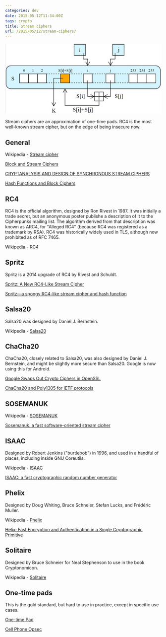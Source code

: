 ```yaml
---
categories: dev
date: 2015-05-12T11:34:00Z
tags: crypto
title: Stream ciphers
url: /2015/05/12/stream-ciphers/
---
```


![My helpful screenshot](/assets/RC4.jpg)

Stream ciphers are an approximation of one-time pads. RC4 is the most well-known
stream cipher, but on the edge of being insecure now.

## General

Wikipedia - [Stream cipher](http://en.wikipedia.org/wiki/Stream_cipher)

[Block and Stream Ciphers](http://www.tech-faq.com/block-and-stream-ciphers.html)

[CRYPTANALYSIS AND DESIGN OF SYNCHRONOUS
STREAM CIPHERS](http://www.cosic.esat.kuleuven.be/publications/thesis-124.pdf)

[Hash Functions and Block Ciphers](http://www.burtleburtle.net/bob/hash/index.html)

## RC4

RC4 is the official algorithm, designed by Ron Rivest in 1987. It was initially a
trade secret, but an anonymous poster publishe a description of it to the Cipherpunks
mailing list. The algorithm derived from that description was known as ARC4, for 
"Alleged RC4" (because RC4 was registered as a trademark by RSA). RC4 was historically
widely used in TLS, although now prohibited as of RFC 7465.

Wikipedia - [RC4](https://en.wikipedia.org/wiki/RC4)

## Spritz

Spritz is a 2014 upgrade of RC4 by Rivest and Schuldt.

[Spritz: A New RC4-Like Stream Cipher](https://www.schneier.com/blog/archives/2014/10/spritz_a_new_rc.html)

[Spritz—a spongy RC4-like stream cipher and hash function](http://people.csail.mit.edu/rivest/pubs/RS14.pdf)

## Salsa20

Salsa20 was designed by Daniel J. Bernstein.

Wikipedia - [Salsa20](http://en.wikipedia.org/wiki/Salsa20)

## ChaCha20

ChaCha20, closely related to Salsa20, was also designed by Daniel J. Bernstein, and might be slightly more secure than Salsa20. Google is now using this for Android.

[Google Swaps Out Crypto Ciphers in OpenSSL](http://www.infosecurity-magazine.com/news/google-swaps-out-crypto-ciphers-in-openssl/)

[ChaCha20 and Poly1305 for IETF protocols](http://tools.ietf.org/html/draft-nir-cfrg-chacha20-poly1305-02)

## SOSEMANUK

Wikipedia - [SOSEMANUK](http://en.wikipedia.org/wiki/SOSEMANUK)

[Sosemanuk, a fast software-oriented stream cipher](http://www.ecrypt.eu.org/stream/p3ciphers/sosemanuk/sosemanuk_p3.pdf)

## ISAAC

Designed by Robert Jenkins ("burtlebob") in 1996, and used in a handful of places,
including inside GNU Coreutils.

Wikipedia - [ISAAC](http://en.wikipedia.org/wiki/ISAAC_(cipher))

[ISAAC: a fast cryptographic random number generator](http://www.burtleburtle.net/bob/rand/isaacafa.html)

## Phelix

Designed by Doug Whiting, Bruce Schneier, Stefan Lucks, and Frédéric Muller.

Wikipedia - [Phelix](http://en.wikipedia.org/wiki/Phelix)

[Helix: Fast Encryption and Authentication in a Single Cryptographic Primitive](https://www.schneier.com/paper-helix.pdf)

## Solitaire

Designed by Bruce Schneier for Neal Stephenson to use in the book Cryptonomicon.

Wikipedia - [Solitaire](http://en.wikipedia.org/wiki/Solitaire_(cipher))

## One-time pads

This is the gold standard, but hard to use in practice, except in specific use cases.

[One-time Pad](http://users.telenet.be/d.rijmenants/en/onetimepad.htm)

[Cell Phone Opsec](https://www.schneier.com/blog/archives/2015/04/cell_phone_opse.html)
